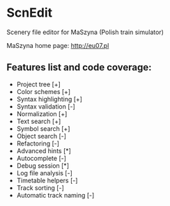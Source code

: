 ScnEdit
=======

Scenery file editor for MaSzyna (Polish train simulator)

MaSzyna home page:
http://eu07.pl

Features list and code coverage:
--------------------------------

- Project tree              [+]
- Color schemes             [+]
- Syntax highlighting       [+]
- Syntax validation         [-]
- Normalization             [+]
- Text search               [+]
- Symbol search             [+]
- Object search             [-]
- Refactoring               [-]
- Advanced hints            [*]
- Autocomplete              [-]
- Debug session             [*]
- Log file analysis         [-]
- Timetable helpers         [-]
- Track sorting             [-]
- Automatic track naming    [-]
